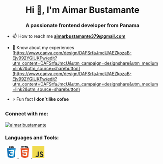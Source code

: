 <h1 align="center">Hi 👋, I'm Aimar Bustamante</h1>
<h3 align="center">A passionate frontend developer from Panama</h3>

- 📫 How to reach me **aimarbustamante379@gmail.com**

- 📄 Know about my experiences [https://www.canva.com/design/DAFSrfaJmcU/AEZkozaB-Ejv992YGIUKFw/edit?utm_content=DAFSrfaJmcU&utm_campaign=designshare&utm_medium=link2&utm_source=sharebutton](https://www.canva.com/design/DAFSrfaJmcU/AEZkozaB-Ejv992YGIUKFw/edit?utm_content=DAFSrfaJmcU&utm_campaign=designshare&utm_medium=link2&utm_source=sharebutton)

- ⚡ Fun fact **I don´t like cofee**

<h3 align="left">Connect with me:</h3>
<p align="left">
<a href="https://linkedin.com/in/aimar bustamante" target="blank"><img align="center" src="https://raw.githubusercontent.com/rahuldkjain/github-profile-readme-generator/master/src/images/icons/Social/linked-in-alt.svg" alt="aimar bustamante" height="30" width="40" /></a>
</p>

<h3 align="left">Languages and Tools:</h3>
<p align="left"> <a href="https://www.w3schools.com/css/" target="_blank" rel="noreferrer"> <img src="https://raw.githubusercontent.com/devicons/devicon/master/icons/css3/css3-original-wordmark.svg" alt="css3" width="40" height="40"/> </a> <a href="https://www.w3.org/html/" target="_blank" rel="noreferrer"> <img src="https://raw.githubusercontent.com/devicons/devicon/master/icons/html5/html5-original-wordmark.svg" alt="html5" width="40" height="40"/> </a> <a href="https://developer.mozilla.org/en-US/docs/Web/JavaScript" target="_blank" rel="noreferrer"> <img src="https://raw.githubusercontent.com/devicons/devicon/master/icons/javascript/javascript-original.svg" alt="javascript" width="40" height="40"/> </a> </p>

